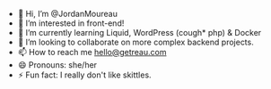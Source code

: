 - 👋 Hi, I’m @JordanMoureau
- 👀 I’m interested in front-end!
- 🌱 I’m currently learning Liquid, WordPress (cough* php) & Docker
- 💞️ I’m looking to collaborate on more complex backend projects.
- 📫 How to reach me hello@getreau.com
- 😄 Pronouns: she/her
- ⚡ Fun fact: I really don't like skittles.

<!---
JordanMoureau/JordanMoureau is a ✨ special ✨ repository because its `README.md` (this file) appears on your GitHub profile.
You can click the Preview link to take a look at your changes.
--->
